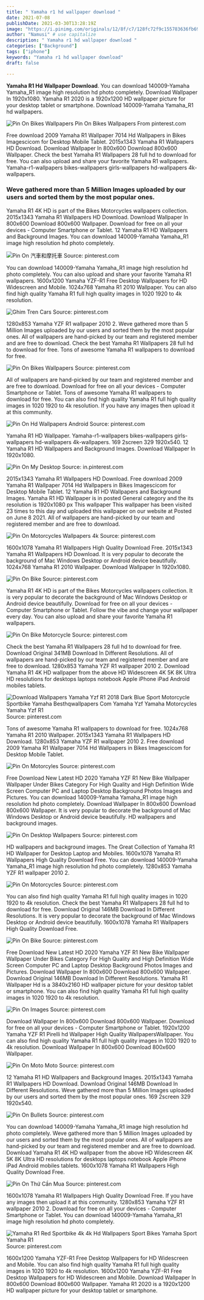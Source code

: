 ```yaml
---
title: " Yamaha r1 hd wallpaper download "
date: 2021-07-08
publishDate: 2021-03-30T13:28:19Z
image: "https://i.pinimg.com/originals/12/8f/c7/128fc72f9c155783636fb69a81fdf528.jpg"
author: "Namusi" # use capitalize
description: " Yamaha r1 hd wallpaper download "
categories: ["Background"]
tags: ["iphone"]
keywords: "Yamaha r1 hd wallpaper download"
draft: false

---
```



**Yamaha R1 Hd Wallpaper Download**. You can download 140009-Yamaha Yamaha_R1 image high resolution hd photo completely. Download Wallpaper In 1920x1080. Yamaha R1 2020 is a 1920x1200 HD wallpaper picture for your desktop tablet or smartphone. Download 140009-Yamaha Yamaha_R1 hd wallpapers.

![Pin On Bikes Wallpapers](https://i.pinimg.com/originals/4a/0b/62/4a0b620ba5446371232fc7bd7c9e30ed.jpg "Pin On Bikes Wallpapers")
Pin On Bikes Wallpapers From pinterest.com


Free download 2009 Yamaha R1 Wallpaper 7014 Hd Wallpapers in Bikes Imagescicom for Desktop Mobile Tablet. 2015x1343 Yamaha R1 Wallpapers HD Download. Download Wallpaper In 800x600 Download 800x600 Wallpaper. Check the best Yamaha R1 Wallpapers 28 full hd to download for free. You can also upload and share your favorite Yamaha R1 wallpapers. Yamaha-r1-wallpapers bikes-wallpapers girls-wallpapers hd-wallpapers 4k-wallpapers.

### Weve gathered more than 5 Million Images uploaded by our users and sorted them by the most popular ones.

Yamaha R1 4K HD is part of the Bikes Motorcycles wallpapers collection. 2015x1343 Yamaha R1 Wallpapers HD Download. Download Wallpaper In 800x600 Download 800x600 Wallpaper. Download for free on all your devices - Computer Smartphone or Tablet. 12 Yamaha R1 HD Wallpapers and Background Images. You can download 140009-Yamaha Yamaha_R1 image high resolution hd photo completely.


![Pin On 汽車和摩托車](https://i.pinimg.com/originals/e8/d2/62/e8d262c256c9a927a3abe77868bda3f0.png "Pin On 汽車和摩托車")
Source: pinterest.com

You can download 140009-Yamaha Yamaha_R1 image high resolution hd photo completely. You can also upload and share your favorite Yamaha R1 wallpapers. 1600x1200 Yamaha YZF-R1 Free Desktop Wallpapers for HD Widescreen and Mobile. 1024x768 Yamaha R1 2010 Wallpaper. You can also find high quality Yamaha R1 full high quality images in 1020 1920 to 4k resolution.

![Ghim Tren Cars](https://i.pinimg.com/originals/e5/5a/1b/e55a1bf751e470fe39b1b7ac13ebe00b.jpg "Ghim Tren Cars")
Source: pinterest.com

1280x853 Yamaha YZF R1 wallpaper 2010 2. Weve gathered more than 5 Million Images uploaded by our users and sorted them by the most popular ones. All of wallpapers are hand-picked by our team and registered member and are free to download. Check the best Yamaha R1 Wallpapers 28 full hd to download for free. Tons of awesome Yamaha R1 wallpapers to download for free.

![Pin On Bikes Wallpapers](https://i.pinimg.com/originals/4a/0b/62/4a0b620ba5446371232fc7bd7c9e30ed.jpg "Pin On Bikes Wallpapers")
Source: pinterest.com

All of wallpapers are hand-picked by our team and registered member and are free to download. Download for free on all your devices - Computer Smartphone or Tablet. Tons of awesome Yamaha R1 wallpapers to download for free. You can also find high quality Yamaha R1 full high quality images in 1020 1920 to 4k resolution. If you have any images then upload it at this community.

![Pin On Hd Wallpapers Android](https://i.pinimg.com/originals/62/b8/c0/62b8c0933e25e5d78e41e57c3f2064ee.jpg "Pin On Hd Wallpapers Android")
Source: pinterest.com

Yamaha R1 HD Wallpaper. Yamaha-r1-wallpapers bikes-wallpapers girls-wallpapers hd-wallpapers 4k-wallpapers. 169 2screen 329 1920x540. 12 Yamaha R1 HD Wallpapers and Background Images. Download Wallpaper In 1920x1080.

![Pin On My Desktop](https://i.pinimg.com/originals/3d/9a/12/3d9a1204290d804bd9e9099f56357f82.png "Pin On My Desktop")
Source: in.pinterest.com

2015x1343 Yamaha R1 Wallpapers HD Download. Free download 2009 Yamaha R1 Wallpaper 7014 Hd Wallpapers in Bikes Imagescicom for Desktop Mobile Tablet. 12 Yamaha R1 HD Wallpapers and Background Images. Yamaha R1 HD Wallpaper is in posted General category and the its resolution is 1920x1080 px This wallpaper This wallpaper has been visited 23 times to this day and uploaded this wallpaper on our website at Posted on June 8 2021. All of wallpapers are hand-picked by our team and registered member and are free to download.

![Pin On Motorcycles Wallpapers 4k](https://i.pinimg.com/originals/01/34/6a/01346a542a42557f9dc19df2d7326d56.jpg "Pin On Motorcycles Wallpapers 4k")
Source: pinterest.com

1600x1078 Yamaha R1 Wallpapers High Quality Download Free. 2015x1343 Yamaha R1 Wallpapers HD Download. It is very popular to decorate the background of Mac Windows Desktop or Android device beautifully. 1024x768 Yamaha R1 2010 Wallpaper. Download Wallpaper In 1920x1080.

![Pin On Bike](https://i.pinimg.com/originals/66/e0/22/66e022510b716cc6f5b6cf3e5b0b4a66.jpg "Pin On Bike")
Source: pinterest.com

Yamaha R1 4K HD is part of the Bikes Motorcycles wallpapers collection. It is very popular to decorate the background of Mac Windows Desktop or Android device beautifully. Download for free on all your devices - Computer Smartphone or Tablet. Follow the vibe and change your wallpaper every day. You can also upload and share your favorite Yamaha R1 wallpapers.

![Pin On Bike Motorcycle](https://i.pinimg.com/originals/26/48/ce/2648ce76d1776f79a588ed40d8ced99c.jpg "Pin On Bike Motorcycle")
Source: pinterest.com

Check the best Yamaha R1 Wallpapers 28 full hd to download for free. Download Original 341MB Download In Different Resolutions. All of wallpapers are hand-picked by our team and registered member and are free to download. 1280x853 Yamaha YZF R1 wallpaper 2010 2. Download Yamaha R1 4K HD wallpaper from the above HD Widescreen 4K 5K 8K Ultra HD resolutions for desktops laptops notebook Apple iPhone iPad Android mobiles tablets.

![Download Wallpapers Yamaha Yzf R1 2018 Dark Blue Sport Motorcycle Sportbike Yamaha Besthqwallpapers Com Yamaha Yzf Yamaha Motorcycles Yamaha Yzf R1](https://i.pinimg.com/originals/67/01/7c/67017c6f1a34b0131bf2014e41abe560.png "Download Wallpapers Yamaha Yzf R1 2018 Dark Blue Sport Motorcycle Sportbike Yamaha Besthqwallpapers Com Yamaha Yzf Yamaha Motorcycles Yamaha Yzf R1")
Source: pinterest.com

Tons of awesome Yamaha R1 wallpapers to download for free. 1024x768 Yamaha R1 2010 Wallpaper. 2015x1343 Yamaha R1 Wallpapers HD Download. 1280x853 Yamaha YZF R1 wallpaper 2010 2. Free download 2009 Yamaha R1 Wallpaper 7014 Hd Wallpapers in Bikes Imagescicom for Desktop Mobile Tablet.

![Pin On Motorcyles](https://i.pinimg.com/originals/a4/68/87/a46887378da566b3480bcfe9b28a9ef0.png "Pin On Motorcyles")
Source: pinterest.com

Free Download New Latest HD 2020 Yamaha YZF R1 New Bike Wallpaper Wallpaper Under Bikes Category For High Quality and High Definition Wide Screen Computer PC and Laptop Desktop Background Photos Images and Pictures. You can download 140009-Yamaha Yamaha_R1 image high resolution hd photo completely. Download Wallpaper In 800x600 Download 800x600 Wallpaper. It is very popular to decorate the background of Mac Windows Desktop or Android device beautifully. HD wallpapers and background images.

![Pin On Desktop Wallpapers](https://i.pinimg.com/originals/6e/9e/3c/6e9e3cb2b70b389246d8f625fa80b372.jpg "Pin On Desktop Wallpapers")
Source: pinterest.com

HD wallpapers and background images. The Great Collection of Yamaha R1 HD Wallpaper for Desktop Laptop and Mobiles. 1600x1078 Yamaha R1 Wallpapers High Quality Download Free. You can download 140009-Yamaha Yamaha_R1 image high resolution hd photo completely. 1280x853 Yamaha YZF R1 wallpaper 2010 2.

![Pin On Motorcycles](https://i.pinimg.com/originals/75/8a/52/758a5274ba9f98ac79b2f6d749220b3a.jpg "Pin On Motorcycles")
Source: pinterest.com

You can also find high quality Yamaha R1 full high quality images in 1020 1920 to 4k resolution. Check the best Yamaha R1 Wallpapers 28 full hd to download for free. Download Original 146MB Download In Different Resolutions. It is very popular to decorate the background of Mac Windows Desktop or Android device beautifully. 1600x1078 Yamaha R1 Wallpapers High Quality Download Free.

![Pin On Bike](https://i.pinimg.com/originals/51/b9/91/51b99140e927cd5beb44f75345847c30.jpg "Pin On Bike")
Source: pinterest.com

Free Download New Latest HD 2020 Yamaha YZF R1 New Bike Wallpaper Wallpaper Under Bikes Category For High Quality and High Definition Wide Screen Computer PC and Laptop Desktop Background Photos Images and Pictures. Download Wallpaper In 800x600 Download 800x600 Wallpaper. Download Original 146MB Download In Different Resolutions. Yamaha R1 Wallpaper Hd is a 3840x2160 HD wallpaper picture for your desktop tablet or smartphone. You can also find high quality Yamaha R1 full high quality images in 1020 1920 to 4k resolution.

![Pin On Images](https://i.pinimg.com/originals/3a/71/06/3a71063ed2151b8f3b49031e3edf2b48.jpg "Pin On Images")
Source: pinterest.com

Download Wallpaper In 800x600 Download 800x600 Wallpaper. Download for free on all your devices - Computer Smartphone or Tablet. 1920x1200 Yamaha YZF R1 Pirelli hd Wallpaper High Quality WallpapersWallpaper. You can also find high quality Yamaha R1 full high quality images in 1020 1920 to 4k resolution. Download Wallpaper In 800x600 Download 800x600 Wallpaper.

![Pin On Moto Moto](https://i.pinimg.com/originals/52/d1/e7/52d1e7e8cf5d063673be08740e82c41e.jpg "Pin On Moto Moto")
Source: pinterest.com

12 Yamaha R1 HD Wallpapers and Background Images. 2015x1343 Yamaha R1 Wallpapers HD Download. Download Original 146MB Download In Different Resolutions. Weve gathered more than 5 Million Images uploaded by our users and sorted them by the most popular ones. 169 2screen 329 1920x540.

![Pin On Bullets](https://i.pinimg.com/originals/e0/9a/a0/e09aa0590c07f1535c3051b8d10b5d50.jpg "Pin On Bullets")
Source: pinterest.com

You can download 140009-Yamaha Yamaha_R1 image high resolution hd photo completely. Weve gathered more than 5 Million Images uploaded by our users and sorted them by the most popular ones. All of wallpapers are hand-picked by our team and registered member and are free to download. Download Yamaha R1 4K HD wallpaper from the above HD Widescreen 4K 5K 8K Ultra HD resolutions for desktops laptops notebook Apple iPhone iPad Android mobiles tablets. 1600x1078 Yamaha R1 Wallpapers High Quality Download Free.

![Pin On Thứ Cần Mua](https://i.pinimg.com/originals/e9/55/cc/e955ccd9c7c8eeaa769533cd09f8ae74.jpg "Pin On Thứ Cần Mua")
Source: pinterest.com

1600x1078 Yamaha R1 Wallpapers High Quality Download Free. If you have any images then upload it at this community. 1280x853 Yamaha YZF R1 wallpaper 2010 2. Download for free on all your devices - Computer Smartphone or Tablet. You can download 140009-Yamaha Yamaha_R1 image high resolution hd photo completely.

![Yamaha R1 Red Sportbike 4k 4k Hd Wallpapers Sport Bikes Yamaha Sport Yamaha R1](https://i.pinimg.com/originals/12/8f/c7/128fc72f9c155783636fb69a81fdf528.jpg "Yamaha R1 Red Sportbike 4k 4k Hd Wallpapers Sport Bikes Yamaha Sport Yamaha R1")
Source: pinterest.com

1600x1200 Yamaha YZF-R1 Free Desktop Wallpapers for HD Widescreen and Mobile. You can also find high quality Yamaha R1 full high quality images in 1020 1920 to 4k resolution. 1600x1200 Yamaha YZF-R1 Free Desktop Wallpapers for HD Widescreen and Mobile. Download Wallpaper In 800x600 Download 800x600 Wallpaper. Yamaha R1 2020 is a 1920x1200 HD wallpaper picture for your desktop tablet or smartphone.


